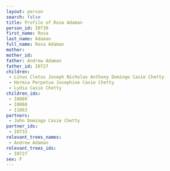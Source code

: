 ```yaml
---
layout: person
search: false
title: Profile of Rosa Adaman
person_id: I0730
first_name: Rosa
last_name: Adaman
full_name: Rosa Adaman
mother: 
mother_id: 
father: Andrew Adaman
father_id: I0727
children:
 - Linus Cletus Joseph Nicholas Anthony Domingo Casie Chetty
 - Hermia Perpetua Josephine Casie Chetty
 - Lydia Casie Chetty
children_ids:
 - I0009
 - I0060
 - I1063
partners:
 - John Domingo Casie Chetty
partner_ids:
 - I0733
relevant_trees_names:
 - Andrew Adaman
relevant_trees_ids:
 - I0727
sex: F
---
```


